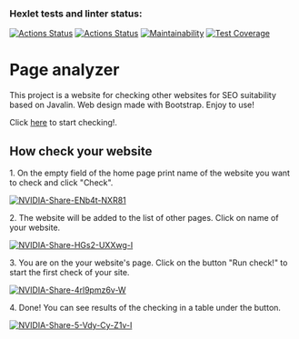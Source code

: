 ### Hexlet tests and linter status:
[![Actions Status](https://github.com/darklittlefinch/java-project-72/actions/workflows/hexlet-check.yml/badge.svg)](https://github.com/darklittlefinch/java-project-72/actions)
[![Actions Status](https://github.com/darklittlefinch/java-project-72/actions/workflows/main.yml/badge.svg)](https://github.com/darklittlefinch/java-project-72/actions/workflows/main.yml)
[![Maintainability](https://api.codeclimate.com/v1/badges/b0f2ff652e62b41e9481/maintainability)](https://codeclimate.com/github/darklittlefinch/java-project-72/maintainability)
[![Test Coverage](https://api.codeclimate.com/v1/badges/b0f2ff652e62b41e9481/test_coverage)](https://codeclimate.com/github/darklittlefinch/java-project-72/test_coverage)

# Page analyzer

This project is a website for checking other websites for SEO suitability based on Javalin. Web design made with Bootstrap. Enjoy to use!

Click [here](https://darklittlefinch-page-analyzer.onrender.com/) to start checking!.

## How check your website

1\. On the empty field of the home page print name of the website you want to check and click "Check".

<a href="https://ibb.co/CzQQzkg"><img src="https://i.ibb.co/7XKKXwP/NVIDIA-Share-ENb4t-NXR81.png" alt="NVIDIA-Share-ENb4t-NXR81" border="0"></a>

2\. The website will be added to the list of other pages. Click on name of your website.

<a href="https://ibb.co/3Fgdp0D"><img src="https://i.ibb.co/hd39BKP/NVIDIA-Share-HGs2-UXXwg-I.png" alt="NVIDIA-Share-HGs2-UXXwg-I" border="0"></a>

3\. You are on the your website's page. Click on the button "Run check!" to start the first check of your site.

<a href="https://ibb.co/TH0PvQN"><img src="https://i.ibb.co/HrPGFc9/NVIDIA-Share-4rl9pmz6v-W.png" alt="NVIDIA-Share-4rl9pmz6v-W" border="0"></a>

4\. Done! You can see results of the checking in a table under the button.

<a href="https://ibb.co/Db1z80F"><img src="https://i.ibb.co/dcfjL8v/NVIDIA-Share-5-Vdy-Cy-Z1v-I.png" alt="NVIDIA-Share-5-Vdy-Cy-Z1v-I" border="0"></a>
